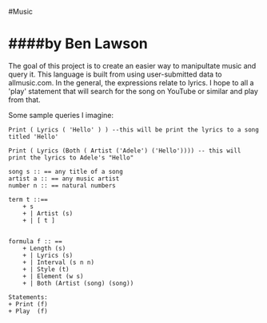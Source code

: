 #Music

####by Ben Lawson
==================

The goal of this project is to create an easier way to manipultate music and query it. This language is built from using user-submitted data to allmusic.com. In the general, the expressions relate to lyrics. I hope to all a 'play' statement that will search for the song on YouTube or similar and play from that.

Some sample queries I imagine:
```
Print ( Lyrics ( 'Hello' ) ) --this will be print the lyrics to a song titled 'Hello'
```
```
Print ( Lyrics (Both ( Artist ('Adele') ('Hello')))) -- this will print the lyrics to Adele's "Hello"
```
```
song s :: == any title of a song
artist a :: == any music artist 
number n :: == natural numbers 

term t ::==  
    + s 
    + | Artist (s) 
    + | [ t ]


formula f :: ==
    + Length (s)
    + | Lyrics (s)
    + | Interval (s n n)
    + | Style (t) 
    + | Element (w s) 
    + | Both (Artist (song) (song)) 

Statements:
+ Print (f)
+ Play  (f)
```
